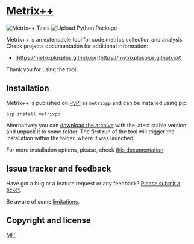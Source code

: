 # [Metrix++](https://github.com/metrixplusplus/metrixplusplus)

![Metrix++ Tests](https://github.com/metrixplusplus/metrixplusplus/workflows/Metrix++%20Tests/badge.svg)
![Upload Python Package](https://github.com/metrixplusplus/metrixplusplus/workflows/Upload%20Python%20Package/badge.svg)

Metrix++ is an extendable tool for code metrics collection and analysis.
Check projects documentation for additional information:
* [https://metrixplusplus.github.io/](https://metrixplusplus.github.io/)

Thank you for using the tool!

## Installation

Metrix++ is published on [PyPi](https://pypi.org/project/metrix/) as `metrixpp` and can be installed using pip:

```
pip install metrixpp
```

Alternatively you can [download the archive](https://github.com/metrixplusplus/metrixplusplus/releases)
with the latest stable version and unpack it to some folder.
The first run of the tool will trigger the installation within the folder, where it was launched.

For more installation options, please, check [this documentation](https://metrixplusplus.github.io/home.html#download_section)

## Issue tracker and feedback 
Have got a bug or a feature request or any feedback?
[Please submit a ticket](https://github.com/metrixplusplus/metrixplusplus/issues/new).

Be aware of some [limitations](https://github.com/metrixplusplus/metrixplusplus/blob/master/LIMITATIONS.md).

## Copyright and license
[MIT](https://github.com/metrixplusplus/metrixplusplus/blob/master/LICENSE)